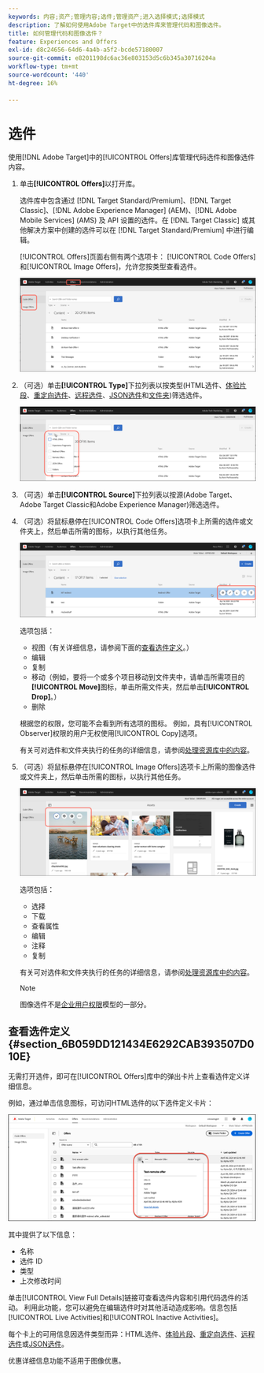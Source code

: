 ```yaml
---
keywords: 内容;资产;管理内容;选件;管理资产;进入选择模式;选择模式
description: 了解如何使用Adobe Target中的选件库来管理代码和图像选件。
title: 如何管理代码和图像选件？
feature: Experiences and Offers
exl-id: d8c24656-64d6-4a4b-a5f2-bcde57180007
source-git-commit: e8201198dc6ac36e803153d5c6b345a30716204a
workflow-type: tm+mt
source-wordcount: '440'
ht-degree: 16%

---
```


# 选件

使用[!DNL Adobe Target]中的[!UICONTROL Offers]库管理代码选件和图像选件内容。

1. 单击&#x200B;**[!UICONTROL Offers]**&#x200B;以打开库。

   选件库中包含通过 [!DNL Target Standard/Premium]、[!DNL Target Classic]、[!DNL Adobe Experience Manager] (AEM)、[!DNL Adobe Mobile Services] (AMS) 及 API 设置的选件。在 [!DNL Target Classic] 或其他解决方案中创建的选件可以在 [!DNL Target Standard/Premium] 中进行编辑。

   [!UICONTROL Offers]页面右侧有两个选项卡： [!UICONTROL Code Offers]和[!UICONTROL Image Offers]，允许您按类型查看选件。

   ![选件页面显示“代码选件”和“图像选件”选项卡](/help/main/c-experiences/c-manage-content/assets/offers-page.png)

1. （可选）单击&#x200B;**[!UICONTROL Type]**&#x200B;下拉列表以按类型(HTML选件、[体验片段](/help/main/c-experiences/c-manage-content/aem-experience-fragments.md)、[重定向选件](/help/main/c-experiences/c-manage-content/offer-redirect.md)、[远程选件](/help/main/c-experiences/c-manage-content/about-remote-offers.md)、[JSON选件](/help/main/c-experiences/c-manage-content/create-json-offer.md)和[文件夹](/help/main/c-experiences/c-manage-content/create-content-folder.md))筛选选件。

   ![offers_filter图像](assets/offers_filter.png)

1. （可选）单击&#x200B;**[!UICONTROL Source]**&#x200B;下拉列表以按源(Adobe Target、Adobe Target Classic和Adobe Experience Manager)筛选选件。

1. （可选）将鼠标悬停在[!UICONTROL Code Offers]选项卡上所需的选件或文件夹上，然后单击所需的图标，以执行其他任务。

   ![代码选件选项](assets/offer-picker-large.png)

   选项包括：

   * 视图（有关详细信息，请参阅下面的[查看选件定义](#section_6B059DD121434E6292CAB393507D010E)。）
   * 编辑
   * 复制
   * 移动（例如，要将一个或多个项目移动到文件夹中，请单击所需项目的&#x200B;**[!UICONTROL Move]**&#x200B;图标，单击所需文件夹，然后单击&#x200B;**[!UICONTROL Drop]**。）
   * 删除

   根据您的权限，您可能不会看到所有选项的图标。 例如，具有[!UICONTROL Observer]权限的用户无权使用[!UICONTROL Copy]选项。

   有关可对选件和文件夹执行的任务的详细信息，请参阅[处理资源库中的内容](/help/main/c-experiences/c-manage-content/assets-working.md)。

1. （可选）将鼠标悬停在[!UICONTROL Image Offers]选项卡上所需的图像选件或文件夹上，然后单击所需的图标，以执行其他任务。

   ![图像选件选项](/help/main/c-experiences/c-manage-content/assets/image-offers-icons.png)

   选项包括：

   * 选择
   * 下载
   * 查看属性
   * 编辑
   * 注释
   * 复制

   有关可对选件和文件夹执行的任务的详细信息，请参阅[处理资源库中的内容](/help/main/c-experiences/c-manage-content/assets-working.md)。

   >[!NOTE]
   >
   >图像选件不是[企业用户权限](/help/main/administrating-target/c-user-management/property-channel/property-channel.md)模型的一部分。


## 查看选件定义 {#section_6B059DD121434E6292CAB393507D010E}

无需打开选件，即可在[!UICONTROL Offers]库中的弹出卡片上查看选件定义详细信息。

例如，通过单击信息图标，可访问HTML选件的以下选件定义卡片：

![优惠卡 — html图像](assets/offer-card-html-new.png)

其中提供了以下信息：

* 名称
* 选件 ID
* 类型
* 上次修改时间

单击[!UICONTROL View Full Details]链接可查看选件内容和引用代码选件的活动。 利用此功能，您可以避免在编辑选件时对其他活动造成影响。信息包括[!UICONTROL Live Activities]和[!UICONTROL Inactive Activities]。

每个卡上的可用信息因选件类型而异：HTML选件、[体验片段](/help/main/c-experiences/c-manage-content/aem-experience-fragments.md)、[重定向选件](/help/main/c-experiences/c-manage-content/offer-redirect.md)、[远程选件](/help/main/c-experiences/c-manage-content/about-remote-offers.md)或[JSON选件](/help/main/c-experiences/c-manage-content/create-json-offer.md)。

优惠详细信息功能不适用于图像优惠。

<!--

## Training video: The Content Repository ![Overview badge](/help/main/assets/overview.png)

This video includes information about managing offers.

* Connection between the [Experience Cloud Asset Library](https://experienceleague.adobe.com/docs/core-services/interface/assets/creative-cloud.html?lang=zh-Hans) and the Target Content Library 
* Custom HTML Offers 
* Custom HTML Offer in the [!UICONTROL Visual Experience Composer]

>[!VIDEO](https://video.tv.adobe.com/v/17387)

-->
